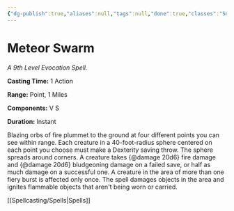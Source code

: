 ```yaml
---
{"dg-publish":true,"aliases":null,"tags":null,"done":true,"classes":"Sorcerer, Wizard,","spellLevel":9,"school":"Evocation","source":"PHB","permalink":"/spells/meteor-swarm/","dgHomeLink":false,"dgPassFrontmatter":true}
---
```


# Meteor Swarm
*A 9th Level Evocation Spell.*

**Casting Time:** 1 Action

**Range:** Point, 1 Miles

**Components:** V S 

**Duration:** Instant

Blazing orbs of fire plummet to the ground at four different points you can see within range. Each creature in a 40-foot-radius sphere centered on each point you choose must make a Dexterity saving throw. The sphere spreads around corners. A creature takes {@damage 20d6} fire damage and {@damage 20d6} bludgeoning damage on a failed save, or half as much damage on a successful one. A creature in the area of more than one fiery burst is affected only once.
The spell damages objects in the area and ignites flammable objects that aren't being worn or carried.

[[Spellcasting/Spells|Spells]]